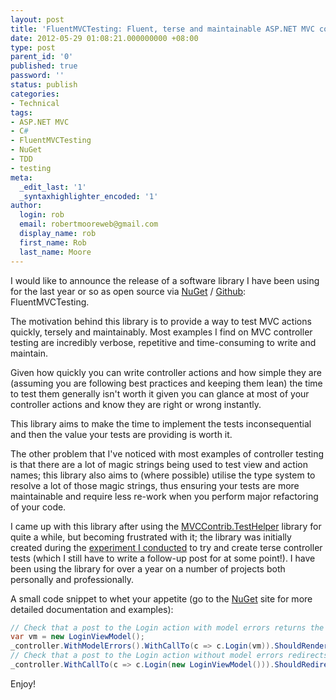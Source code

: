 ```yaml
---
layout: post
title: 'FluentMVCTesting: Fluent, terse and maintainable ASP.NET MVC controller testing'
date: 2012-05-29 01:08:21.000000000 +08:00
type: post
parent_id: '0'
published: true
password: ''
status: publish
categories:
- Technical
tags:
- ASP.NET MVC
- C#
- FluentMVCTesting
- NuGet
- TDD
- testing
meta:
  _edit_last: '1'
  _syntaxhighlighter_encoded: '1'
author:
  login: rob
  email: robertmooreweb@gmail.com
  display_name: rob
  first_name: Rob
  last_name: Moore
---
```



I would like to announce the release of a software library I have been using for the last year or so as open source via [NuGet](https://nuget.org/packages/FluentMVCTesting) / [Github](https://github.com/robdmoore/FluentMVCTesting): FluentMVCTesting.



The motivation behind this library is to provide a way to test MVC actions quickly, tersely and maintainably. Most examples I find on MVC controller testing are incredibly verbose, repetitive and time-consuming to write and maintain.



Given how quickly you can write controller actions and how simple they are (assuming you are following best practices and keeping them lean) the time to test them generally isn't worth it given you can glance at most of your controller actions and know they are right or wrong instantly.



This library aims to make the time to implement the tests inconsequential and then the value your tests are providing is worth it.



The other problem that I've noticed with most examples of controller testing is that there are a lot of magic strings being used to test view and action names; this library also aims to (where possible) utilise the type system to resolve a lot of those magic strings, thus ensuring your tests are more maintainable and require less re-work when you perform major refactoring of your code.



I came up with this library after using the [MVCContrib.TestHelper](http://mvccontrib.codeplex.com/wikipage?title=TestHelper) library for quite a while, but becoming frustrated with it; the library was initially created during the [experiment I conducted](http://robdmoore.id.au/blog/2011/03/14/terse-controller-testing-with-asp-net-mvc/) to try and create terse controller tests (which I still have to write a follow-up post for at some point!). I have been using the library for over a year on a number of projects both personally and professionally.



A small code snippet to whet your appetite (go to the [NuGet](https://nuget.org/packages/FluentMVCTesting) site for more detailed documentation and examples):



```csharp
// Check that a post to the Login action with model errors returns the Login view passing through the model
var vm = new LoginViewModel();
_controller.WithModelErrors().WithCallTo(c => c.Login(vm)).ShouldRenderDefaultView().WithModel(vm);
// Check that a post to the Login action without model errors redirects to the site homepage
_controller.WithCallTo(c => c.Login(new LoginViewModel())).ShouldRedirectTo<HomeController>(c => c.Index());
```



Enjoy!


